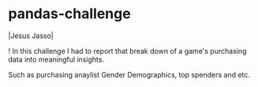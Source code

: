 # pandas-challenge
|Jesus Jasso|

! In this challenge I had to report that break down of a game's purchasing data into meaningful insights.

Such as purchasing anaylist Gender Demographics, top spenders and etc.  

